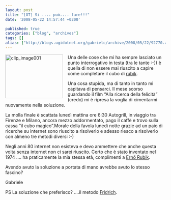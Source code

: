 ```yaml
---
layout: post
title: "[OT] Si .... può.... fare!!!"
date: '2008-05-22 14:57:44 +0200'

published: true
categories: ["blog", "archives"]
tags: []
alias: ["http://blogs.ugidotnet.org/gabrielc/archive/2008/05/22/92770.aspx"]
---
```


<!-- more -->

<p><a href="http://blogs.ugidotnet.org/images/blogs_ugidotnet_org/gabrielc/WindowsLiveWriter/OTSi....pu.fare_EC5E/clip_image001_2.jpg"><img style="border-top-width: 0px; border-left-width: 0px; border-bottom-width: 0px; margin: 0px 15px 0px 0px; border-right-width: 0px" title="clip_image001" border="0" alt="clip_image001" align="left" src="http://blogs.ugidotnet.org/images/blogs_ugidotnet_org/gabrielc/WindowsLiveWriter/OTSi....pu.fare_EC5E/clip_image001_thumb.jpg" width="181" height="137" /></a></p>  <p>Una delle cose che mi ha sempre lasciato un punto interrogativo in testa (tra le tante :-)) è quella di non essere mai riuscito a capire come completare il cubo di <a href="http://www.rubiks.com/" target="_blank">rubik</a>.</p>  <p>Una cosa stupida, ma di tanto in tanto mi capitava di pensarci. Il mese scorso guardando il film “Alla ricerca della felicità” (credo) mi è ripresa la voglia di cimentarmi nuovamente nella soluzione.</p>  <p>La molla finale è scattata lunedì mattina ore 6:30 Autogrill, in viaggio tra Firenze e Milano, ancora mezzo addormentato, pago il caffè e trovo sulla cassa “il cubo magico”.Morale della favola lunedì notte grazie ad un paio di ricerche su internet sono riuscito a risolverlo e adesso riesco a risolverlo con almeno tre metodi diversi :-)</p>  <p>Negli anni 80 internet non esisteva e devo ammettere che anche questa volta senza internet non ci sarei riuscito. Certo che è stato inventato nel 1974 .... ha praticamente la mia stessa età, complimenti a <a href="http://en.wikipedia.org/wiki/Ern%C5%91_Rubik">Ernő Rubik</a>. </p>  <p>Avendo avuto la soluzione a portata di mano avrebbe avuto lo stesso fascino?</p>  <p>Gabriele</p>  <p>PS La soluzione che preferisco? ....il metodo <a href="http://en.wikipedia.org/wiki/Jessica_Fridrich" target="_blank">Fridrich</a>.</p>
